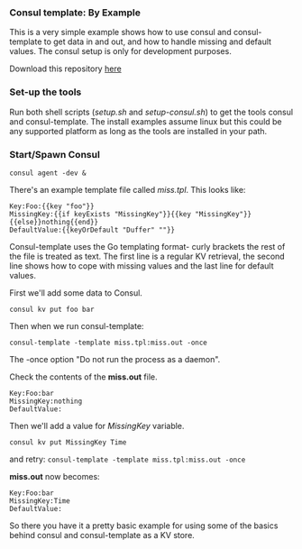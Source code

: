 ### Consul template: By Example
This is a very simple example shows how to use consul and consul-template to get data in and out, and how to handle missing and default values. The consul setup is only for development purposes.

Download this repository [here](https://github.com/JamesWoolfenden/consul-template-by-example)

### Set-up the tools
Run both shell scripts (*setup.sh* and *setup-consul.sh*) to get the tools consul and consul-template. The install examples assume linux but this could be any supported platform as long as the tools are installed in your path.

### Start/Spawn Consul
``` consul agent -dev & ```

There's an example template file called *miss.tpl*. This looks like:
```
Key:Foo:{{key "foo"}}
MissingKey:{{if keyExists "MissingKey"}}{{key "MissingKey"}}{{else}}nothing{{end}}
DefaultValue:{{keyOrDefault "Duffer" ""}}
```
Consul-template uses the Go templating format- curly brackets the rest of the file is treated as text. The first line is a regular KV retrieval, the second line shows how to cope with missing values and the last line for default values.  

First we'll add some data to Consul.

``` consul kv put foo bar ```

Then when we run consul-template:

```consul-template -template miss.tpl:miss.out -once ```

The -once option "Do not run the process as a daemon".

Check the contents of the **miss.out** file.
```
Key:Foo:bar
MissingKey:nothing
DefaultValue:
```
Then we'll add a value for *MissingKey* variable.

``` consul kv put MissingKey Time ```

and retry:
```consul-template -template miss.tpl:miss.out -once ```

**miss.out** now becomes:
```
Key:Foo:bar
MissingKey:Time
DefaultValue:
```
So there you have it a pretty basic example for using some of the basics behind consul and consul-template as a KV store.
